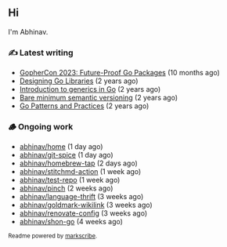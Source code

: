 ## Hi

I'm Abhinav.

### ✍️ Latest writing


- [GopherCon 2023: Future-Proof Go Packages](https://abhinavg.net/2023/09/27/future-proof-packages/) (10 months ago)
- [Designing Go Libraries](https://abhinavg.net/2022/12/06/designing-go-libraries/) (2 years ago)
- [Introduction to generics in Go](https://abhinavg.net/2022/11/23/generics-intro/) (2 years ago)
- [Bare minimum semantic versioning](https://abhinavg.net/2022/11/07/semver/) (2 years ago)
- [Go Patterns and Practices](https://abhinavg.net/2022/09/19/go-patterns-and-practices-talk/) (2 years ago)

### 🪵 Ongoing work


- [abhinav/home](https://github.com/abhinav/home) (1 day ago)
- [abhinav/git-spice](https://github.com/abhinav/git-spice) (1 day ago)
- [abhinav/homebrew-tap](https://github.com/abhinav/homebrew-tap) (2 days ago)
- [abhinav/stitchmd-action](https://github.com/abhinav/stitchmd-action) (1 week ago)
- [abhinav/test-repo](https://github.com/abhinav/test-repo) (1 week ago)
- [abhinav/pinch](https://github.com/abhinav/pinch) (2 weeks ago)
- [abhinav/language-thrift](https://github.com/abhinav/language-thrift) (3 weeks ago)
- [abhinav/goldmark-wikilink](https://github.com/abhinav/goldmark-wikilink) (3 weeks ago)
- [abhinav/renovate-config](https://github.com/abhinav/renovate-config) (3 weeks ago)
- [abhinav/shon-go](https://github.com/abhinav/shon-go) (4 weeks ago)

<sub>Readme powered by [markscribe](https://github.com/muesli/markscribe).</sub>
